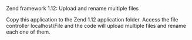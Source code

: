 Zend framework 1.12: Upload and rename multiple files

Copy this application to the Zend 1.12 application folder. Access the file controller localhost\File and the code will upload multiple files and rename each one of them.

